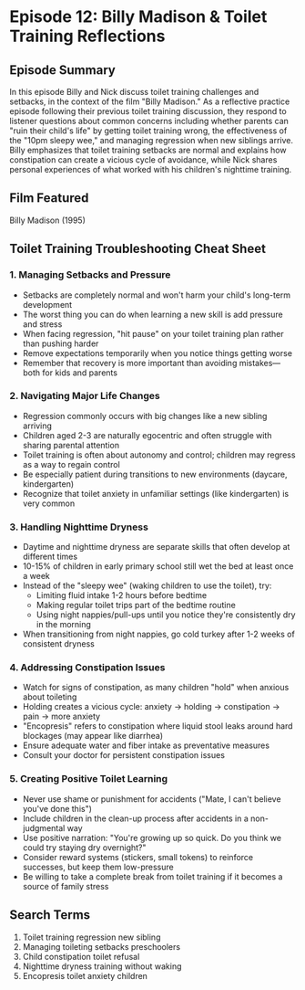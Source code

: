 # Episode 12: Billy Madison & Toilet Training Reflections

## Episode Summary
In this episode Billy and Nick discuss toilet training challenges and setbacks, in the context of the film "Billy Madison." As a reflective practice episode following their previous toilet training discussion, they respond to listener questions about common concerns including whether parents can "ruin their child's life" by getting toilet training wrong, the effectiveness of the "10pm sleepy wee," and managing regression when new siblings arrive. Billy emphasizes that toilet training setbacks are normal and explains how constipation can create a vicious cycle of avoidance, while Nick shares personal experiences of what worked with his children's nighttime training.

## Film Featured
Billy Madison (1995)

## Toilet Training Troubleshooting Cheat Sheet

### 1. Managing Setbacks and Pressure
- Setbacks are completely normal and won't harm your child's long-term development
- The worst thing you can do when learning a new skill is add pressure and stress
- When facing regression, "hit pause" on your toilet training plan rather than pushing harder
- Remove expectations temporarily when you notice things getting worse
- Remember that recovery is more important than avoiding mistakes—both for kids and parents

### 2. Navigating Major Life Changes
- Regression commonly occurs with big changes like a new sibling arriving
- Children aged 2-3 are naturally egocentric and often struggle with sharing parental attention
- Toilet training is often about autonomy and control; children may regress as a way to regain control
- Be especially patient during transitions to new environments (daycare, kindergarten)
- Recognize that toilet anxiety in unfamiliar settings (like kindergarten) is very common

### 3. Handling Nighttime Dryness
- Daytime and nighttime dryness are separate skills that often develop at different times
- 10-15% of children in early primary school still wet the bed at least once a week
- Instead of the "sleepy wee" (waking children to use the toilet), try:
  - Limiting fluid intake 1-2 hours before bedtime
  - Making regular toilet trips part of the bedtime routine
  - Using night nappies/pull-ups until you notice they're consistently dry in the morning
- When transitioning from night nappies, go cold turkey after 1-2 weeks of consistent dryness

### 4. Addressing Constipation Issues
- Watch for signs of constipation, as many children "hold" when anxious about toileting
- Holding creates a vicious cycle: anxiety → holding → constipation → pain → more anxiety
- "Encopresis" refers to constipation where liquid stool leaks around hard blockages (may appear like diarrhea)
- Ensure adequate water and fiber intake as preventative measures
- Consult your doctor for persistent constipation issues

### 5. Creating Positive Toilet Learning
- Never use shame or punishment for accidents ("Mate, I can't believe you've done this")
- Include children in the clean-up process after accidents in a non-judgmental way
- Use positive narration: "You're growing up so quick. Do you think we could try staying dry overnight?"
- Consider reward systems (stickers, small tokens) to reinforce successes, but keep them low-pressure
- Be willing to take a complete break from toilet training if it becomes a source of family stress

## Search Terms
1. Toilet training regression new sibling
2. Managing toileting setbacks preschoolers
3. Child constipation toilet refusal
4. Nighttime dryness training without waking
5. Encopresis toilet anxiety children